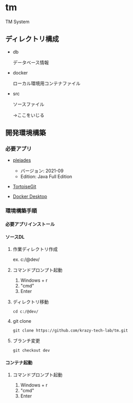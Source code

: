 # tm
TM System

## ディレクトリ構成

- db

    データベース情報

- docker

    ローカル環境用コンテナファイル

- src

    ソースファイル

    →ここをいじる

## 開発環境構築
### 必要アプリ
- [pleiades](https://mergedoc.osdn.jp/)
    - バージョン: 2021-09
    - Edition: Java Full Edition

- [TortoiseGit](https://tortoisegit.org/)

- [Docker Desktop](https://www.docker.com/)

### 環境構築手順
#### 必要アプリインストール
#### ソースDL
1. 作業ディレクトリ作成

    ex. c:/@dev/

1. コマンドプロンプト起動

    1. Windows + r
    1. "cmd"
    1. Enter

1. ディレクトリ移動

    ```
    cd c:/@dev/
    ```

1. git clone

    ```
    git clone https://github.com/krazy-tech-lab/tm.git
    ```

1. ブランチ変更

    ```
    git checkout dev
    ```

#### コンテナ起動
1. コマンドプロンプト起動

    1. Windows + r
    1. "cmd"
    1. Enter

